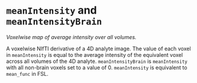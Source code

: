 # `meanIntensity` and `meanIntensityBrain`

_Voxelwise map of average intensity over all volumes._

A voxelwise NIfTI derivative of a 4D analyte image. The value of each voxel in `meanIntensity` is equal to the average intensity of the equivalent voxel across all volumes of the 4D analyte. `meanIntensityBrain` is `meanIntensity` with all non-brain voxels set to a value of 0. `meanIntensity` is equivalent to `mean_func` in FSL.
